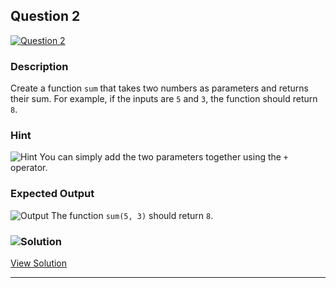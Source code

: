 


## Question 2
[![Question 2](https://img.shields.io/badge/Question-2-purple?style=for-the-badge&logoSize=60)](https://github.com/alishgosai/Javascript-Exercise-and-Solutions)    


### **Description**
Create a function `sum` that takes two numbers as parameters and returns their sum. For example, if the inputs are `5` and `3`, the function should return `8`.

### **Hint**
![Hint](https://img.shields.io/badge/Hint:-blue) You can simply add the two parameters together using the `+` operator.

### **Expected Output**
![Output](https://img.shields.io/badge/Output:-blue) 
The function `sum(5, 3)` should return `8`.

### ![Solution](https://img.shields.io/badge/Solution-1f8e00?style=for-the-badge&logo=solution&logoColor=white)
[View Solution](./solutions/Solution2.js)

---


